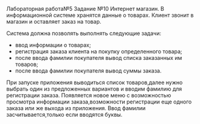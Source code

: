 Лабораторная работа№5 
Задание №10
Интернет магазин.
В информационной системе хранятся данные о товарах. Клиент звонит в
магазин и оставляет заказ на товар.

Система должна позволять выполнять следующие задачи:
- ввод информации о товарах;
- регистрация заказа клиента на покупку определенного товара;
- после ввода фамилии покупателя вывод списка заказанных им товаров;
- после ввода фамилии покупателя вывод суммы заказа.


При запуске приложения выводиться список товаров,далее нужно выбрать один из предложенных вариантов и вводим фамилию для регистрации заказа.
Появляется новое меню с возможностью просмотра информации заказа,возможности регистрации еще одного заказа или же выхода из приложения.
Ввод фамилии засчитывается,только если вводятся буквы.
